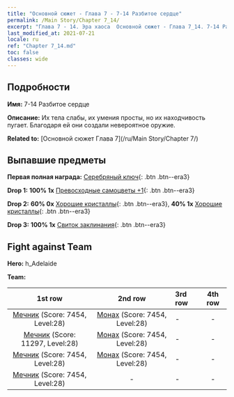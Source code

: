 ```yaml
---
title: "Основной сюжет - Глава 7 - 7-14 Разбитое сердце"
permalink: /Main Story/Chapter 7_14/
excerpt: "Глава 7 - 14. Эра хаоса  Основной сюжет - Глава 7_14. 7-14 Разбитое сердце"
last_modified_at: 2021-07-21
locale: ru
ref: "Chapter 7_14.md"
toc: false
classes: wide
---
```


## Подробности

 **Имя:** 7-14 Разбитое сердце

 **Описание:** Их тела слабы, их умения просты, но их находчивость пугает. Благодаря ей они создали невероятное оружие.

 **Related to:** [Основной сюжет Глава 7](/ru/Main Story/Chapter 7/)

## Выпавшие предметы

 **Первая полная награда:** [Серебряный ключ](/ItemsRU/con_693/){: .btn .btn--era3}

 **Drop 1:** **100% 1x** [Превосходные самоцветы +1](/ItemsRU/mat_23/){: .btn .btn--era3}

 **Drop 2:** **60% 0x** [Хорошие кристаллы](/ItemsRU/mat_17/){: .btn .btn--era3}, **40% 1x** [Хорошие кристаллы](/ItemsRU/mat_17/){: .btn .btn--era3}

 **Drop 3:** **100% 1x** [Свиток заклинания](/ItemsRU/con_694/){: .btn .btn--era3}


## Fight against Team
 **Hero:** h_Adelaide

 **Team:**


  | 1st row | 2nd row | 3rd row | 4th row |
  |:----:|:----:|:----|:----:|
  | [Мечник](/ru/units/Swordsman/) (Score: 7454, Level:28)  | [Монах](/ru/units/Monk/) (Score: 7454, Level:28)  | - | - |
  | [Мечник](/ru/units/Swordsman/) (Score: 11297, Level:28)  | [Монах](/ru/units/Monk/) (Score: 7454, Level:28)  | - | - |
  | [Мечник](/ru/units/Swordsman/) (Score: 7454, Level:28)  | [Монах](/ru/units/Monk/) (Score: 7454, Level:28)  | - | - |
  | [Мечник](/ru/units/Swordsman/) (Score: 7454, Level:28)  | - | - | - |


